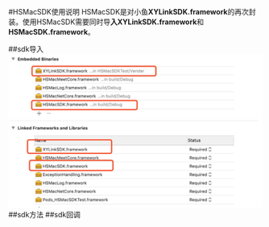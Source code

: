 #HSMacSDK使用说明
HSMacSDK是对小鱼**XYLinkSDK.framework**的再次封装。使用HSMacSDK需要同时导**入XYLinkSDK.framework**和**HSMacSDK.framework**。

##sdk导入
![import](./Image/sdk导入.jpg)
##sdk方法
##sdk回调

